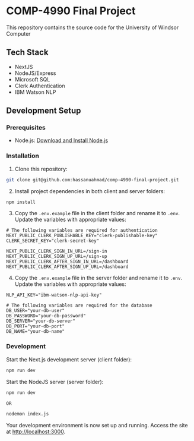 
# COMP-4990 Final Project

This repository contains the source code for the University of Windsor Computer 

## Tech Stack

* NextJS
* NodeJS/Express
* Microsoft SQL
* Clerk Authentication
* IBM Watson NLP

## Development Setup

### Prerequisites

- Node.js: [Download and Install Node.js](https://nodejs.org/)

### Installation

1. Clone this repository:

```bash
git clone git@github.com:hassanuahmad/comp-4990-final-project.git
```

2. Install project dependencies in both client and server folders:

```bash
npm install
```

3. Copy the `.env.example` file in the client folder and rename it to `.env`. Update the variables with appropriate values:

```env
# The following variables are required for authentication
NEXT_PUBLIC_CLERK_PUBLISHABLE_KEY="clerk-publishable-key"
CLERK_SECRET_KEY="clerk-secret-key"

NEXT_PUBLIC_CLERK_SIGN_IN_URL=/sign-in
NEXT_PUBLIC_CLERK_SIGN_UP_URL=/sign-up
NEXT_PUBLIC_CLERK_AFTER_SIGN_IN_URL=/dashboard
NEXT_PUBLIC_CLERK_AFTER_SIGN_UP_URL=/dashboard
```

4. Copy the `.env.example` file in the server folder and rename it to `.env`. Update the variables with appropriate values:

```env
NLP_API_KEY="ibm-watson-nlp-api-key"

# The following variables are required for the database
DB_USER="your-db-user"
DB_PASSWORD="your-db-password"
DB_SERVER="your-db-server"
DB_PORT="your-db-port"
DB_NAME="your-db-name"
```

### Development

Start the Next.js development server (client folder):

```bash
npm run dev
```

Start the NodeJS server (server folder):

```bash
npm run dev

OR

nodemon index.js
```

Your development environment is now set up and running. Access the site at [http://localhost:3000](http://localhost:3000).
